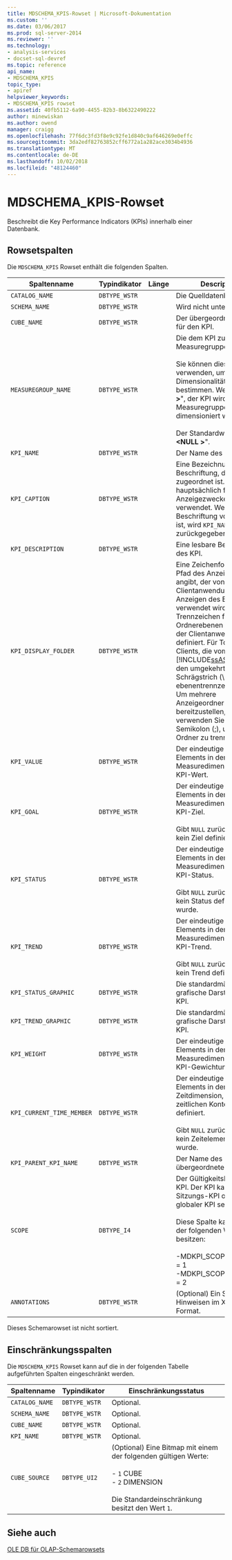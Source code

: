 ```yaml
---
title: MDSCHEMA_KPIS-Rowset | Microsoft-Dokumentation
ms.custom: ''
ms.date: 03/06/2017
ms.prod: sql-server-2014
ms.reviewer: ''
ms.technology:
- analysis-services
- docset-sql-devref
ms.topic: reference
api_name:
- MDSCHEMA_KPIS
topic_type:
- apiref
helpviewer_keywords:
- MDSCHEMA_KPIS rowset
ms.assetid: 40fb5112-6a90-4455-82b3-8b6322490222
author: minewiskan
ms.author: owend
manager: craigg
ms.openlocfilehash: 77f6dc3fd3f8e9c92fe1d840c9af646269e0effc
ms.sourcegitcommit: 3da2edf82763852cff6772a1a282ace3034b4936
ms.translationtype: MT
ms.contentlocale: de-DE
ms.lasthandoff: 10/02/2018
ms.locfileid: "48124460"
---
```

# <a name="mdschemakpis-rowset"></a>MDSCHEMA_KPIS-Rowset
  Beschreibt die Key Performance Indicators (KPIs) innerhalb einer Datenbank.  
  
## <a name="rowset-columns"></a>Rowsetspalten  
 Die `MDSCHEMA_KPIS` Rowset enthält die folgenden Spalten.  
  
|Spaltenname|Typindikator|Länge|Description|  
|-----------------|--------------------|------------|-----------------|  
|`CATALOG_NAME`|`DBTYPE_WSTR`||Die Quelldatenbank.|  
|`SCHEMA_NAME`|`DBTYPE_WSTR`||Wird nicht unterstützt.|  
|`CUBE_NAME`|`DBTYPE_WSTR`||Der übergeordnete Cube für den KPI.|  
|`MEASUREGROUP_NAME`|`DBTYPE_WSTR`||Die dem KPI zugeordnete Measuregruppe.<br /><br /> Sie können diese Spalte verwenden, um die Dimensionalität des KPI zu bestimmen. Wenn "**\<NULL >**", der KPI wird von allen Measuregruppen dimensioniert werden.<br /><br /> Der Standardwert ist "**\<NULL >**".|  
|`KPI_NAME`|`DBTYPE_WSTR`||Der Name des KPI.|  
|`KPI_CAPTION`|`DBTYPE_WSTR`||Eine Bezeichnung oder Beschriftung, die dem KPI zugeordnet ist. Wird hauptsächlich für Anzeigezwecke verwendet. Wenn keine Beschriftung vorhanden ist, wird `KPI_NAME` zurückgegeben.|  
|`KPI_DESCRIPTION`|`DBTYPE_WSTR`||Eine lesbare Beschreibung des KPI.|  
|`KPI_DISPLAY_FOLDER`|`DBTYPE_WSTR`||Eine Zeichenfolge, die den Pfad des Anzeigeordners angibt, der von der Clientanwendung zum Anzeigen des Elements verwendet wird. Das Trennzeichen für Ordnerebenen wird von der Clientanwendung definiert. Für Tools und Clients, die vom [!INCLUDE[ssASnoversion](../../../includes/ssasnoversion-md.md)], den umgekehrten Schrägstrich (\\) ebenentrennzeichen ist. Um mehrere Anzeigeordner bereitzustellen, verwenden Sie ein Semikolon (;), um die Ordner zu trennen.|  
|`KPI_VALUE`|`DBTYPE_WSTR`||Der eindeutige Name des Elements in der Measuredimension für den KPI-Wert.|  
|`KPI_GOAL`|`DBTYPE_WSTR`||Der eindeutige Name des Elements in der Measuredimension für das KPI-Ziel.<br /><br /> Gibt `NULL` zurück, wenn kein Ziel definiert wurde.|  
|`KPI_STATUS`|`DBTYPE_WSTR`||Der eindeutige Name des Elements in der Measuredimension für den KPI-Status.<br /><br /> Gibt `NULL` zurück, wenn kein Status definiert wurde.|  
|`KPI_TREND`|`DBTYPE_WSTR`||Der eindeutige Name des Elements in der Measuredimension für den KPI-Trend.<br /><br /> Gibt `NULL` zurück, wenn kein Trend definiert wurde.|  
|`KPI_STATUS_GRAPHIC`|`DBTYPE_WSTR`||Die standardmäßige grafische Darstellung des KPI.|  
|`KPI_TREND_GRAPHIC`|`DBTYPE_WSTR`||Die standardmäßige grafische Darstellung des KPI.|  
|`KPI_WEIGHT`|`DBTYPE_WSTR`||Der eindeutige Name des Elements in der Measuredimension für die KPI-Gewichtung.|  
|`KPI_CURRENT_TIME_MEMBER`|`DBTYPE_WSTR`||Der eindeutige Name des Elements in der Zeitdimension, die den zeitlichen Kontext des KPI definiert.<br /><br /> Gibt `NULL` zurück, wenn kein Zeitelement definiert wurde.|  
|`KPI_PARENT_KPI_NAME`|`DBTYPE_WSTR`||Der Name des übergeordneten KPI.|  
|`SCOPE`|`DBTYPE_I4`||Der Gültigkeitsbereich des KPI. Der KPI kann ein Sitzungs-KPI oder ein globaler KPI sein.<br /><br /> Diese Spalte kann einen der folgenden Werte besitzen:<br /><br /> -MDKPI_SCOPE_GLOBAL = 1<br />-MDKPI_SCOPE_SESSION = 2|  
|`ANNOTATIONS`|`DBTYPE_WSTR`||(Optional) Ein Satz von Hinweisen im XML-Format.|  
  
 Dieses Schemarowset ist nicht sortiert.  
  
## <a name="restriction-columns"></a>Einschränkungsspalten  
 Die `MDSCHEMA_KPIS` Rowset kann auf die in der folgenden Tabelle aufgeführten Spalten eingeschränkt werden.  
  
|Spaltenname|Typindikator|Einschränkungsstatus|  
|-----------------|--------------------|-----------------------|  
|`CATALOG_NAME`|`DBTYPE_WSTR`|Optional.|  
|`SCHEMA_NAME`|`DBTYPE_WSTR`|Optional.|  
|`CUBE_NAME`|`DBTYPE_WSTR`|Optional.|  
|`KPI_NAME`|`DBTYPE_WSTR`|Optional.|  
|`CUBE_SOURCE`|`DBTYPE_UI2`|(Optional) Eine Bitmap mit einem der folgenden gültigen Werte:<br /><br /> -   `1` CUBE<br />-   `2` DIMENSION<br /><br /> Die Standardeinschränkung besitzt den Wert `1`.|  
  
## <a name="see-also"></a>Siehe auch  
 [OLE DB für OLAP-Schemarowsets](ole-db-for-olap-schema-rowsets.md)  
  
  
